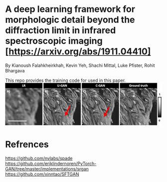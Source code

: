 
# A deep learning framework for morphologic detail beyond the diffraction limit in infrared spectroscopic imaging [https://arxiv.org/abs/1911.04410]
By Kianoush Falahkheirkhah, Kevin Yeh, Shachi Mittal, Luke Pfister, Rohit Bhargava

This repo provides the training code for used in this paper.
![GitHub Logo](/Images/img1.tiff)
# Refrences
https://github.com/nvlabs/spade
https://github.com/eriklindernoren/PyTorch-GAN/tree/master/implementations/srgan
https://github.com/xinntao/SFTGAN
